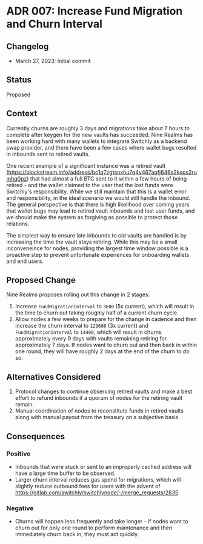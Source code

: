 # ADR 007: Increase Fund Migration and Churn Interval

## Changelog

- March 27, 2023: Initial commit

## Status

Proposed

## Context

Currently churns are roughly 3 days and migrations take about 7 hours to complete after keygen for the new vaults has succeeded. Nine Realms has been working hard with many wallets to integrate Switchly as a backend swap provider, and there have been a few cases where wallet bugs resulted in inbounds sent to retired vaults.

One recent example of a significant instance was a retired vault (https://blockstream.info/address/bc1q7zgtsnxhu7q4v467aqfj646s2ksps2rumhq0pz) that had almost a full BTC sent to it within a few hours of being retired - and the wallet claimed to the user that the lost funds were Switchly's responsibility. While we still maintain that this is a wallet error and responsibility, in the ideal scenario we would still handle the inbound. The general perspective is that there is high likelihood over coming years that wallet bugs may lead to retired vault inbounds and lost user funds, and we should make the system as forgiving as possible to protect those relations.

The simplest way to ensure late inbounds to old vaults are handled is by increasing the time the vault stays retiring. While this may be a small inconveneince for nodes, providing the largest time window possible is a proactive step to prevent unfortunate experiences for onboarding wallets and end users.

## Proposed Change

Nine Realms proposes rolling out this change in 2 stages:

1. Increase `FundMigrationInterval` to `3600` (5x current), which will result in the time to churn out taking roughly half of a current churn cycle.
1. Allow nodes a few weeks to prepare for the change in cadence and then increase the churn interval to `129600` (3x current) and `FundMigrationInterval` to `14400`, which will result in churns approximately every 9 days with vaults remaining retiring for approximately 7 days. If nodes want to churn out and then back in within one round, they will have roughly 2 days at the end of the churn to do so.

## Alternatives Considered

1. Protocol changes to continue observing retired vaults and make a best effort to refund inbounds if a quorum of nodes for the retiring vault remain.
1. Manual coordination of nodes to reconstitute funds in retired vaults along with manual payout from the treasury on a subjective basis.

## Consequences

### Positive

- Inbounds that were stuck or sent to an improperly cached address will have a large time buffer to be observed.
- Larger churn interval reduces gas spend for migrations, which will slightly reduce outbound fees for users with the advent of https://gitlab.com/switchly/switchlynode/-/merge_requests/2835.

### Negative

- Churns will happen less frequently and take longer - if nodes want to churn out for only one round to perform maintenance and then immediately churn back in, they must act quickly.

